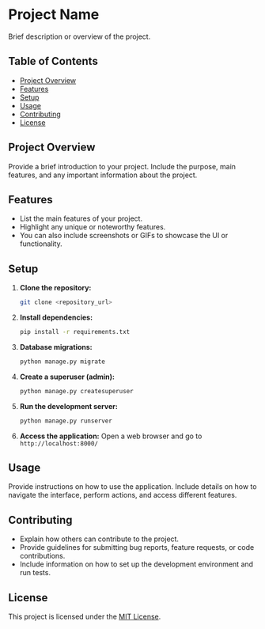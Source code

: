 # Project Name

Brief description or overview of the project.

## Table of Contents

- [Project Overview](#project-overview)
- [Features](#features)
- [Setup](#setup)
- [Usage](#usage)
- [Contributing](#contributing)
- [License](#license)

## Project Overview

Provide a brief introduction to your project. Include the purpose, main features, and any important information about the project.

## Features

- List the main features of your project.
- Highlight any unique or noteworthy features.
- You can also include screenshots or GIFs to showcase the UI or functionality.

## Setup

1. **Clone the repository:**
    ```bash
    git clone <repository_url>
    ```

2. **Install dependencies:**
    ```bash
    pip install -r requirements.txt
    ```

3. **Database migrations:**
    ```bash
    python manage.py migrate
    ```

4. **Create a superuser (admin):**
    ```bash
    python manage.py createsuperuser
    ```

5. **Run the development server:**
    ```bash
    python manage.py runserver
    ```

6. **Access the application:**
    Open a web browser and go to `http://localhost:8000/`

## Usage

Provide instructions on how to use the application. Include details on how to navigate the interface, perform actions, and access different features.

## Contributing

- Explain how others can contribute to the project.
- Provide guidelines for submitting bug reports, feature requests, or code contributions.
- Include information on how to set up the development environment and run tests.

## License

This project is licensed under the [MIT License](LICENSE).
